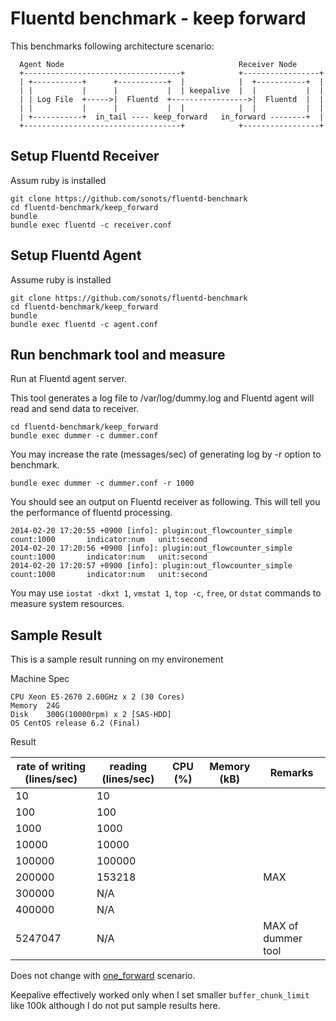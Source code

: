 # Fluentd benchmark - keep forward

This benchmarks following architecture scenario:

```
  Agent Node                                       Receiver Node
  +-----------------------------------+            +-----------------+
  | +-----------+      +-----------+  |            |  +-----------+  |
  | |           |      |           |  | keepalive  |  |           |  |
  | | Log File  +----->|  Fluentd  +----------------->|  Fluentd  |  |
  | |           |      |           |  |            |  |           |  |
  | +-----------+  in_tail ---- keep_forward   in_forward --------+  |
  +-----------------------------------+            +-----------------+
```

## Setup Fluentd Receiver

Assum ruby is installed

```
git clone https://github.com/sonots/fluentd-benchmark
cd fluentd-benchmark/keep_forward
bundle
bundle exec fluentd -c receiver.conf
```

## Setup Fluentd Agent

Assume ruby is installed

```
git clone https://github.com/sonots/fluentd-benchmark
cd fluentd-benchmark/keep_forward
bundle
bundle exec fluentd -c agent.conf
```

## Run benchmark tool and measure

Run at Fluentd agent server. 

This tool generates a log file to /var/log/dummy.log and Fluentd agent will read and send data to receiver. 

```
cd fluentd-benchmark/keep_forward
bundle exec dummer -c dummer.conf
```

You may increase the rate (messages/sec) of generating log by -r option to benchmark. 

```
bundle exec dummer -c dummer.conf -r 1000
```

You should see an output on Fluentd receiver as following. This will tell you the performance of fluentd processing. 

```
2014-02-20 17:20:55 +0900 [info]: plugin:out_flowcounter_simple count:1000       indicator:num   unit:second
2014-02-20 17:20:56 +0900 [info]: plugin:out_flowcounter_simple count:1000       indicator:num   unit:second
2014-02-20 17:20:57 +0900 [info]: plugin:out_flowcounter_simple count:1000       indicator:num   unit:second
```

You may use `iostat -dkxt 1`, `vmstat 1`, `top -c`, `free`, or `dstat` commands to measure system resources. 

## Sample Result

This is a sample result running on my environement

Machine Spec

```
CPU Xeon E5-2670 2.60GHz x 2 (30 Cores)
Memory  24G
Disk    300G(10000rpm) x 2 [SAS-HDD]
OS CentOS release 6.2 (Final)
```

Result

| rate of writing (lines/sec) | reading (lines/sec)   | CPU (%) | Memory (kB) | Remarks |
|-----------------------------|-----------------------|---------|-------------|---------|
| 10                          | 10                    |         |             |         |
| 100                         | 100                   |         |             |         |
| 1000                        | 1000                  |         |             |         |
| 10000                       | 10000                 |         |             |         |
| 100000                      | 100000                |         |             |         |
| 200000                      | 153218                |         |             | MAX     |
| 300000                      | N/A                   |         |             |         |
| 400000                      | N/A                   |         |             |         |
| 5247047                     | N/A                   |         |             | MAX of dummer tool        |

Does not change with [one_forward](../out_foward) scenario. 

Keepalive effectively worked only when I set smaller `buffer_chunk_limit` like 100k although I do not put sample results here. 
